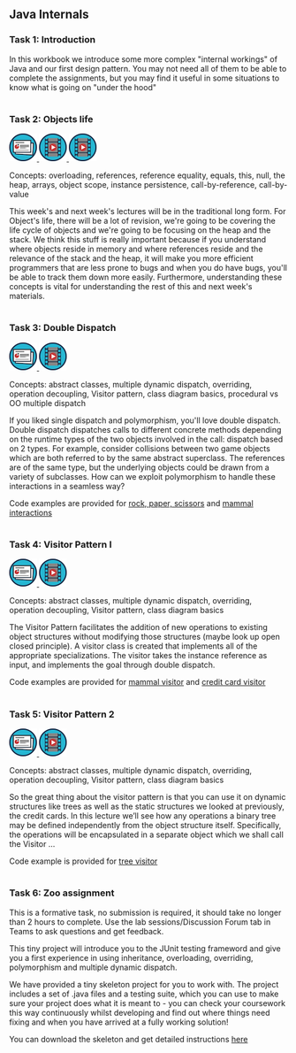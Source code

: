 ## Java Internals
### Task 1: Introduction


In this workbook we introduce some more complex "internal workings" of Java and our first design pattern.
You may not need all of them to be able to complete the assignments,
but you may find it useful in some situations to know what is going on "under the hood"  


#
### Task 2: Objects life
 <a href='02%20Objects%20life/slides/segment-1.pdf' target='_blank'> ![](../../resources/icons/slides.png) </a> <a href='https://web.microsoftstream.com/video/a5dde363-98e8-4b47-8fc6-723a1c3b5a7d' target='_blank'> ![](../../resources/icons/video.png) </a> <a href='https://web.microsoftstream.com/video/05247e4f-05b9-4b75-81b6-89973ca378dd' target='_blank'> ![](../../resources/icons/video.png) </a>

Concepts: overloading, references, reference equality, equals, this, null, the heap, arrays, object scope, instance persistence, call-by-reference, call-by-value

This week's and next week's lectures will be in the traditional long form. For Object's life, there will be a lot of revision, we're going to be covering the life cycle of objects and we're going to be focusing on the heap and the stack. We think this stuff is really important because if you understand where objects reside in memory and where references reside and the relevance of the stack and the heap, it will make you more efficient programmers that are less prone to bugs and when you do have bugs, you'll be able to track them down more easily. Furthermore, understanding these concepts is vital for understanding the rest of this and next week's materials.



#
### Task 3: Double Dispatch
 <a href='03%20Double%20Dispatch/slides/COMSM0086_PolymorphismDoubleDispatch.pdf' target='_blank'> ![](../../resources/icons/slides.png) </a> <a href='https://web.microsoftstream.com/video/3bf4b450-20e6-47e8-aa16-713eae28a47a' target='_blank'> ![](../../resources/icons/video.png) </a>

Concepts: abstract classes, multiple dynamic dispatch, overriding, operation decoupling, Visitor pattern, class diagram basics, procedural vs OO multiple dispatch

If you liked single dispatch and polymorphism, you'll love double dispatch. Double dispatch dispatches calls to different concrete methods depending on the runtime types of the two objects involved in the call: dispatch based on 2 types. For example, consider collisions between two game objects which are both referred to by the same abstract superclass. The references are of the same type, but the underlying objects could be drawn from a variety of subclasses. How can we exploit polymorphism to handle these interactions in a seamless way?

Code examples are provided for <a href="https://www.ole.bris.ac.uk/bbcswebdav/courses/COMSM0086_2023_TB-2/code_snippets/rock_paper_scissors2021.zip" target="_blank">rock, paper, scissors</a> and <a href="https://www.ole.bris.ac.uk/bbcswebdav/courses/COMSM0086_2023_TB-2/code_snippets/MammalInteraction2021.zip" target="_blank">mammal interactions</a>  


#
### Task 4: Visitor Pattern I
 <a href='04%20Visitor%20Pattern%20I/slides/COMSM0086_Visitor.pdf' target='_blank'> ![](../../resources/icons/slides.png) </a> <a href='https://web.microsoftstream.com/video/f080e53c-01f2-4622-ac9e-5fab225bff90' target='_blank'> ![](../../resources/icons/video.png) </a>

Concepts: abstract classes,  multiple dynamic dispatch, overriding, operation decoupling, Visitor pattern, class diagram basics

The Visitor Pattern facilitates the addition of new operations to existing object structures without modifying those structures (maybe look up open closed principle). A visitor class is created that implements all of the appropriate specializations. The visitor takes the instance reference as input, and implements the goal through double dispatch.

Code examples are provided for <a href="https://www.ole.bris.ac.uk/bbcswebdav/courses/COMSM0086_2023_TB-2/code_snippets/mammal_visitor.zip" target="_blank">mammal visitor</a> and <a href="https://www.ole.bris.ac.uk/bbcswebdav/courses/COMSM0086_2023_TB-2/code_snippets/credit_card_visitor.zip" target="_blank">credit card visitor</a>



#
### Task 5: Visitor Pattern 2
 <a href='05%20Visitor%20Pattern%202/slides/COMSM0086_Visitor.pdf' target='_blank'> ![](../../resources/icons/slides.png) </a> <a href='https://web.microsoftstream.com/video/a521f48d-dda3-4394-b432-0225cff00118' target='_blank'> ![](../../resources/icons/video.png) </a>

Concepts: abstract classes,  multiple dynamic dispatch, overriding, operation decoupling, Visitor pattern, class diagram basics

So the great thing about the visitor pattern is that you can use it on dynamic structures like trees as well as the static structures we looked at previously, the credit cards. In this lecture we’ll see how any operations a binary tree may be defined independently from the object structure itself. Specifically, the operations will be encapsulated in a separate object which we shall call the Visitor …

Code example is provided for <a href="https://www.ole.bris.ac.uk/bbcswebdav/courses/COMSM0086_2023_TB-2/code_snippets/tree_visitor.zip" target="_blank">tree visitor</a>   


#
### Task 6: Zoo assignment


This is a formative task, no submission is required, it should take no longer than 2 hours to complete. Use the lab sessions/Discussion Forum tab in Teams to ask questions and get feedback.

This tiny project will introduce you to the JUnit testing frameword and give you a first experience in using inheritance, overloading, overriding, polymorphism and multiple dynamic dispatch.

We have provided a tiny skeleton project for you to work with. The project includes a set of .java files and a testing suite, which you can use to make sure your project does what it is meant to - you can check your coursework this way continuously whilst developing and find out where things need fixing and when you have arrived at a fully working solution!

You can download the skeleton and get detailed instructions [here](06%20Zoo%20assignment/md/zoo.md)



#
